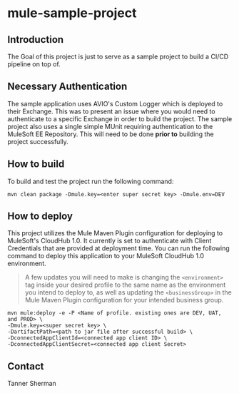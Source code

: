 # mule-sample-project

## Introduction

The Goal of this project is just to serve as a sample project to build a CI/CD pipeline on top of. 

## Necessary Authentication

The sample application uses AVIO's Custom Logger which is deployed to their Exchange. This was to present an issue where you would need to authenticate to a specific Exchange in order to build the project. The sample project also uses a single simple MUnit requiring authentication to the MuleSoft EE Repository. This will need to be done **prior to** building the project successfully. 

## How to build
To build and test the project run the following command: 
```
mvn clean package -Dmule.key=<enter super secret key> -Dmule.env=DEV
```

## How to deploy
This project utilizes the Mule Maven Plugin configuration for deploying to MuleSoft's CloudHub 1.0. It currently is set to authenticate with Client Credentials that are provided at deployment time. You can run the following command to deploy this application to your MuleSoft CloudHub 1.0 environment.

> A few updates you will need to make is changing the `<environment>` tag inside your desired profile to the same name as the environment you intend to deploy to, as well as updating the `<businessGroup>` in the Mule Maven Plugin configuration for your intended business group.

```
mvn mule:deploy -e -P <Name of profile. existing ones are DEV, UAT, and PROD> \
-Dmule.key=<super secret key> \
-DartifactPath=<path to jar file after successful build> \
-DconnectedAppClientId=<connected app client ID> \
-DconnectedAppClientSecret=<connected app client Secret>
```

## Contact

Tanner Sherman